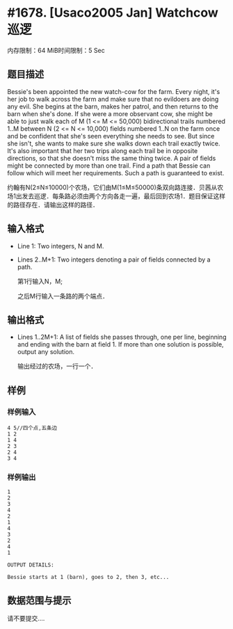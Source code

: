 # #1678. [Usaco2005 Jan] Watchcow 巡逻

内存限制：64 MiB时间限制：5 Sec

## 题目描述

Bessie's been appointed the new watch-cow for the farm. Every night, it's her job to walk across the farm and make sure that no evildoers are doing any evil. She begins at the barn, makes her patrol, and then returns to the barn when she's done. If she were a more observant cow, she might be able to just walk each of M (1 <= M <= 50,000) bidirectional trails numbered 1..M between N (2 <= N <= 10,000) fields numbered 1..N on the farm once and be confident that she's seen everything she needs to see. But since she isn't, she wants to make sure she walks down each trail exactly twice. It's also important that her two trips along each trail be in opposite directions, so that she doesn't miss the same thing twice. A pair of fields might be connected by more than one trail. Find a path that Bessie can follow which will meet her requirements. Such a path is guaranteed to exist.

约翰有N(2&le;N&le;10000)个农场，它们由M(1&le;M&le;50000)条双向路连接．贝茜从农场1出发去巡逻．每条路必须由两个方向各走一遍，最后回到农场1．题目保证这样的路径存在．请输出这样的路径．

## 输入格式

* Line 1: Two integers, N and M.

* Lines 2..M+1: Two integers denoting a pair of fields connected by a path.

    第1行输入N，M;

   之后M行输入一条路的两个端点．

## 输出格式

* Lines 1..2M+1: A list of fields she passes through, one per line, beginning and ending with the barn at field 1. If more than one solution is possible, output any solution. 

    输出经过的农场，一行一个．

## 样例

### 样例输入

    
    4 5//四个点,五条边
    1 2
    1 4
    2 3
    2 4
    3 4
    
    

### 样例输出

    
    1
    2
    3
    4
    2
    1
    4
    3
    2
    4
    1
    
    OUTPUT DETAILS:
    
    Bessie starts at 1 (barn), goes to 2, then 3, etc...
    
    

## 数据范围与提示

请不要提交....
